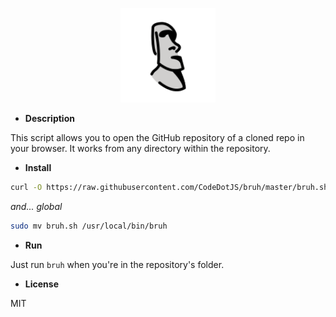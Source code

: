 <p align="center"><img width="30%" src="images/E216.svg" alt=""></p>

- __Description__

This script allows you to open the GitHub repository of a cloned repo in your browser. It works from any directory within the repository.


- __Install__

```sh
curl -O https://raw.githubusercontent.com/CodeDotJS/bruh/master/bruh.sh && chmod +x bruh.sh
```

*and... global*

```sh
sudo mv bruh.sh /usr/local/bin/bruh
```

- __Run__

Just run `bruh` when you're in the repository's folder.

- __License__

MIT
